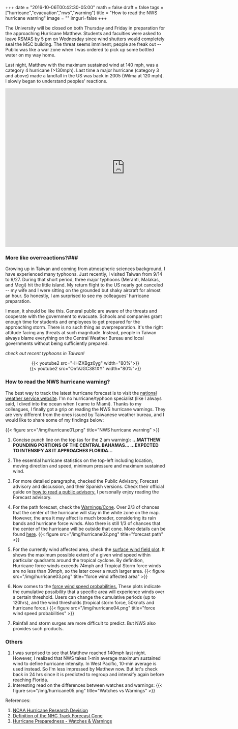 +++
date = "2016-10-06T00:42:30-05:00"
math = false
draft = false
tags = ["hurricane","evacuation","nws","warning"]
title = "How to read the NWS hurricane warning"
image = ""
imgurl=false
+++

The University will be closed on both Thursday and Friday in preparation for the approaching Hurricane Matthew. Students and faculties were asked to leave RSMAS by 5 pm on Wednesday since wind shutters would completely seal the MSC building. The threat seems imminent; people are freak out -- Publix was like a war zone when I was ordered to pick up some bottled water on my way home. 

Last night, Matthew with the maximum sustained wind at 140 mph, was a category 4 hurricane (>130mph). Last time a major hurricane (category 3 and above) made a landfall in the US was back in 2005 (Wilma at 120 mph). I slowly began to understand peoples' reactions.

<center>
<iframe src="https://embed.windytv.com/?25.720,-80.271,6,menu,message,marker" width="750" height="500" frameborder="0"></iframe>
</center>

### More like overreactions?###

Growing up in Taiwan and coming from atmospheric sciences background, I have experienced many typhoons.  Just recently, I visited Taiwan from 9/14 to 9/27. During that short period, three major typhoons (Meranti, Malakas, and Megi) hit the little island. My return flight to the US nearly got canceled -- my wife and I were sitting on the grounded but shaky aircraft for almost an hour. So honestly, I am surprised to see my colleagues' hurricane preparation. 

I mean, it should be like this. General public are aware of the threats and cooperate with the government to evacuate. Schools and companies grant enough time for students and employees to get prepared for the approaching storm. There is no such thing as overpreparation. It's the right attitude facing any threats at such magnitude. Instead, people in Taiwan always blame everything on the Central Weather Bureau and local governments without being sufficiently prepared.

*check out recent typhoons in Taiwan!*
<center>
{{< youtube2 src="-IHZXBgz0yg" width="80%">}}
</center>

<center>
{{< youtube2 src="OmVJGC381XY" width="80%">}}
</center>


### How to read the NWS hurricane warning? ###
The best way to track the latest hurricane forecast is to visit the [national weather service website](http://www.nhc.noaa.gov/#MATTHEW).  I'm no hurricane/typhoon specialist (like I always said, I dived into the ocean when I came to Miami). Thanks to my colleagues, I finally got a grip on reading the NWS hurricane warnings. They are very different from the ones issued by Taiwanese weather bureau, and I would like to share some of my findings below:

{{< figure src="/img/hurricane01.png" title="NWS hurricane warning" >}}

1. Concise punch line on the top (as for the 2 am warning): **...MATTHEW POUNDING PORTIONS OF THE CENTRAL BAHAMAS... ...EXPECTED TO INTENSIFY AS IT APPROACHES FLORIDA...**
2. The essential hurricane statistics on the top-left including location, moving direction and speed, minimum pressure and maximum sustained wind. 
3. For more detailed paragraphs, checked the Public Advisory, Forecast advisory and discussion, and their Spanish versions. Check their official guide on [how to read a public advisory.](http://www.nhc.noaa.gov/help/tcp.shtml) I personally enjoy reading the Forecast advisory. 
4. For the path forecast, check the [Warnings/Cone](http://www.nhc.noaa.gov/refresh/graphics_at4+shtml/034341.shtml?5-daynl#contents). Over 2/3 of chances that the center of the hurricane will stay in the white zone on the map. However, the area it may affect is much broader, considering its rain bands and hurricane force winds. Also there is still 1/3 of chances that the center of the hurricane will be outside that cone. More details can be found [here](http://www.nhc.noaa.gov/aboutcone.shtml).
{{< figure src="/img/hurricane02.png" title="forecast path" >}}

5. For the currently wind affected area, check the [surface wind field plot](http://www.nhc.noaa.gov/refresh/graphics_at4+shtml/034341.shtml?radii#contents). It shows the maximum possible extent of a given wind speed within particular quadrants around the tropical cyclone. By definition, Hurricane force winds exceeds 74mph and Tropical Storm force winds are no less than 39mph, so the later cover a much larger area. 
{{< figure src="/img/hurricane03.png" title="force wind affected area" >}}

6. Now comes to the [force wind speed probabilities.](http://www.nhc.noaa.gov/refresh/graphics_at4+shtml/034341.shtml?tswind120#contents) These plots indicate the cumulative possibility that a specific area will experience winds over a certain threshold. Users can change the cumulative periods (up to 120hrs), and the wind thresholds (tropical storm force, 50knots and hurricane force.)
{{< figure src="/img/hurricane04.png" title="force wind speed probabilities" >}}

7. Rainfall and storm surges are more difficult to predict. But NWS also provides such products. 

### Others
1. I was surprised to see that Matthew reached 140mph last night. However, I realized that NWS takes 1-min average maximum sustained wind to define hurricane intensity. In West Pacific, 10-min average is used instead. So I'm less impressed by Matthew now. But let's check back in 24 hrs since it is predicted to regroup and intensify again before reaching Florida.
2. Interesting read on the differences between watches and warnings:
{{< figure src="/img/hurricane05.png" title="Watches vs Warnings" >}}


References:

1. [NOAA Hurricane Research Devision](http://www.aoml.noaa.gov/hrd/tcfaq/A3.html)
2. [Definition of the NHC Track Forecast Cone](http://www.nhc.noaa.gov/aboutcone.shtml)
3. [Hurricane Preparedness - Watches & Warnings](http://www.nhc.noaa.gov/prepare/wwa.php)
